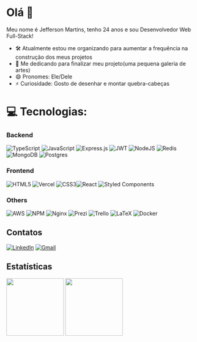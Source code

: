 # Olá 👋
  
Meu nome é Jefferson Martins, tenho 24 anos e sou Desenvolvedor Web Full-Stack!

- 🛠️ Atualmente estou me organizando para aumentar a frequência na construção dos meus projetos
- 🌱 Me dedicando para finalizar meu projeto(uma pequena galeria de artes)
- 😄 Pronomes: Ele/Dele
- ⚡ Curiosidade: Gosto de desenhar e montar quebra-cabeças

# 💻 Tecnologias:
### Backend
![TypeScript](https://img.shields.io/badge/typescript-%23007ACC.svg?style=for-the-badge&logo=typescript&logoColor=white) ![JavaScript](https://img.shields.io/badge/javascript-%23323330.svg?style=for-the-badge&logo=javascript&logoColor=%23F7DF1E)  ![Express.js](https://img.shields.io/badge/express.js-%23404d59.svg?style=for-the-badge&logo=express&logoColor=%2361DAFB) ![JWT](https://img.shields.io/badge/JWT-black?style=for-the-badge&logo=JSON%20web%20tokens) ![NodeJS](https://img.shields.io/badge/node.js-6DA55F?style=for-the-badge&logo=node.js&logoColor=white) ![Redis](https://img.shields.io/badge/redis-%23DD0031.svg?style=for-the-badge&logo=redis&logoColor=white) ![MongoDB](https://img.shields.io/badge/MongoDB-%234ea94b.svg?style=for-the-badge&logo=mongodb&logoColor=white) ![Postgres](https://img.shields.io/badge/postgres-%23316192.svg?style=for-the-badge&logo=postgresql&logoColor=white)

### Frontend
![HTML5](https://img.shields.io/badge/html5-%23E34F26.svg?style=for-the-badge&logo=html5&logoColor=white) ![Vercel](https://img.shields.io/badge/vercel-%23000000.svg?style=for-the-badge&logo=vercel&logoColor=white) ![CSS3](https://img.shields.io/badge/css3-%231572B6.svg?style=for-the-badge&logo=css3&logoColor=white)![React](https://img.shields.io/badge/react-%2320232a.svg?style=for-the-badge&logo=react&logoColor=%2361DAFB) ![Styled Components](https://img.shields.io/badge/styled--components-DB7093?style=for-the-badge&logo=styled-components&logoColor=white)

### Others
![AWS](https://img.shields.io/badge/AWS-%23FF9900.svg?style=for-the-badge&logo=amazon-aws&logoColor=white)   ![NPM](https://img.shields.io/badge/NPM-%23000000.svg?style=for-the-badge&logo=npm&logoColor=white)   ![Nginx](https://img.shields.io/badge/nginx-%23009639.svg?style=for-the-badge&logo=nginx&logoColor=white)  ![Prezi](https://img.shields.io/badge/Prezi-%23000000.svg?style=for-the-badge&logo=Prezi&logoColor=white) ![Trello](https://img.shields.io/badge/Trello-%23026AA7.svg?style=for-the-badge&logo=Trello&logoColor=white) ![LaTeX](https://img.shields.io/badge/latex-%23008080.svg?style=for-the-badge&logo=latex&logoColor=white)  ![Docker](https://img.shields.io/badge/docker-%230db7ed.svg?style=for-the-badge&logo=docker&logoColor=white)

## Contatos
[![LinkedIn](https://img.shields.io/badge/linkedin-%230077B5.svg?style=for-the-badge&logo=linkedin&logoColor=white)](https://www.linkedin.com/in/jefferson-silva-martins/) [![Gmail](https://img.shields.io/badge/Gmail-D14836?style=for-the-badge&logo=gmail&logoColor=white)](mailto:jeffersonmartins.jef@gmail.com)

## Estatísticas
<div>
  <img height="150em" src="https://github-readme-stats.vercel.app/api?username=JeffM4r&show_icons=true&theme=tokyonight" />
  <img height="150em" src="https://github-readme-stats.vercel.app/api/top-langs/?username=JeffM4r&layout=compact&theme=tokyonight" />
</div>
